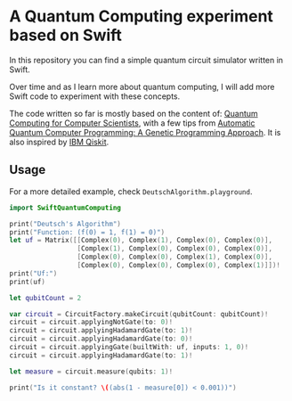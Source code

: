 # A Quantum Computing experiment based on Swift

In this repository you can find a simple quantum circuit simulator written in Swift.

Over time and as I learn more about quantum computing, I will add more Swift code to experiment with these concepts.

The code written so far is mostly based on the content of: [Quantum Computing for Computer Scientists](https://www.amazon.com/Quantum-Computing-Computer-Scientists-Yanofsky/dp/0521879965), with a few tips from [Automatic Quantum Computer Programming: A Genetic Programming Approach](https://www.amazon.com/Automatic-Quantum-Computer-Programming-Approach/dp/038736496X). It is also inspired by [IBM Qiskit](https://github.com/Qiskit/qiskit-terra).

## Usage

For a more detailed example, check `DeutschAlgorithm.playground`.

```swift
import SwiftQuantumComputing

print("Deutsch's Algorithm")
print("Function: (f(0) = 1, f(1) = 0)")
let uf = Matrix([[Complex(0), Complex(1), Complex(0), Complex(0)],
                 [Complex(1), Complex(0), Complex(0), Complex(0)],
                 [Complex(0), Complex(0), Complex(1), Complex(0)],
                 [Complex(0), Complex(0), Complex(0), Complex(1)]])!
print("Uf:")
print(uf)

let qubitCount = 2

var circuit = CircuitFactory.makeCircuit(qubitCount: qubitCount)!
circuit = circuit.applyingNotGate(to: 0)!
circuit = circuit.applyingHadamardGate(to: 1)!
circuit = circuit.applyingHadamardGate(to: 0)!
circuit = circuit.applyingGate(builtWith: uf, inputs: 1, 0)!
circuit = circuit.applyingHadamardGate(to: 1)!

let measure = circuit.measure(qubits: 1)!

print("Is it constant? \((abs(1 - measure[0]) < 0.001))")
```